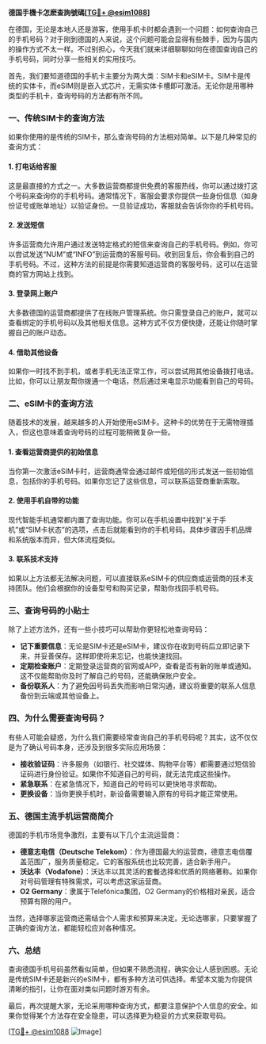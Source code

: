 **德国手機卡怎麽查詢號碼[[TG💪+ @esim1088](https://t.me/s/esim1088)]**

在德国，无论是本地人还是游客，使用手机卡时都会遇到一个问题：如何查询自己的手机号码？对于刚到德国的人来说，这个问题可能会显得有些棘手，因为与国内的操作方式不太一样。不过别担心，今天我们就来详细聊聊如何在德国查询自己的手机号码，同时分享一些相关的实用技巧。

首先，我们要知道德国的手机卡主要分为两大类：SIM卡和eSIM卡。SIM卡是传统的实体卡，而eSIM则是嵌入式芯片，无需实体卡槽即可激活。无论你是用哪种类型的手机卡，查询号码的方法都有所不同。

### **一、传统SIM卡的查询方法**

如果你使用的是传统的SIM卡，那么查询号码的方法相对简单。以下是几种常见的查询方式：

#### **1. 打电话给客服**
这是最直接的方式之一。大多数运营商都提供免费的客服热线，你可以通过拨打这个号码来查询你的手机号码。通常情况下，客服会要求你提供一些身份信息（如身份证号或账单地址）以验证身份。一旦验证成功，客服就会告诉你你的手机号码。

#### **2. 发送短信**
许多运营商允许用户通过发送特定格式的短信来查询自己的手机号码。例如，你可以尝试发送“NUM”或“INFO”到运营商的客服号码。收到回复后，你会看到自己的手机号码。不过，这种方法的前提是你需要知道运营商的客服号码，这可以在运营商的官方网站上找到。

#### **3. 登录网上账户**
大多数德国的运营商都提供了在线账户管理系统。你只需登录自己的账户，就可以查看绑定的手机号码以及其他相关信息。这种方式不仅方便快捷，还能让你随时掌握自己的账户动态。

#### **4. 借助其他设备**
如果你一时找不到手机，或者手机无法正常工作，可以尝试用其他设备拨打电话。比如，你可以让朋友帮你拨通一个电话，然后通过来电显示功能看到自己的号码。

### **二、eSIM卡的查询方法**

随着技术的发展，越来越多的人开始使用eSIM卡。这种卡的优势在于无需物理插入，但这也意味着查询号码的过程可能稍微复杂一些。

#### **1. 查看运营商提供的初始信息**
当你第一次激活eSIM卡时，运营商通常会通过邮件或短信的形式发送一些初始信息，包括你的手机号码。如果你忘记了这些信息，可以联系运营商重新索取。

#### **2. 使用手机自带的功能**
现代智能手机通常都内置了查询功能。你可以在手机设置中找到“关于手机”或“SIM卡状态”的选项，点击后就能看到你的手机号码。具体步骤因手机品牌和系统版本而异，但大体流程类似。

#### **3. 联系技术支持**
如果以上方法都无法解决问题，可以直接联系eSIM卡的供应商或运营商的技术支持团队。他们会根据你的设备型号和购买记录，帮助你找回手机号码。

### **三、查询号码的小贴士**

除了上述方法外，还有一些小技巧可以帮助你更轻松地查询号码：

- **记下重要信息**：无论是SIM卡还是eSIM卡，建议你在收到号码后立即记录下来，并妥善保存。这样即使将来忘记，也能快速找回。
- **定期检查账户**：定期登录运营商的官网或APP，查看是否有新的账单或通知。这不仅能帮助你及时了解自己的号码，还能确保账户安全。
- **备份联系人**：为了避免因号码丢失而影响日常沟通，建议将重要的联系人信息备份到云端或其他设备上。

### **四、为什么需要查询号码？**

有些人可能会疑惑，为什么我们需要经常查询自己的手机号码呢？其实，这不仅仅是为了确认号码本身，还涉及到很多实际应用场景：

- **接收验证码**：许多服务（如银行、社交媒体、购物平台等）都需要通过短信验证码进行身份验证。如果你不知道自己的号码，就无法完成这些操作。
- **紧急联系**：在紧急情况下，知道自己的号码可以更快地寻求帮助。
- **更换设备**：当你更换手机时，新设备需要输入原有的号码才能正常使用。

### **五、德国主流手机运营商简介**

德国的手机市场竞争激烈，主要有以下几个主流运营商：

- **德意志电信（Deutsche Telekom）**：作为德国最大的运营商，德意志电信覆盖范围广，服务质量稳定。它的客服系统也比较完善，适合新手用户。
- **沃达丰（Vodafone）**：沃达丰以其灵活的套餐选择和优质的网络著称。如果你对号码管理有特殊需求，可以考虑这家运营商。
- **O2 Germany**：隶属于Telefónica集团，O2 Germany的价格相对亲民，适合预算有限的用户。

当然，选择哪家运营商还需结合个人需求和预算来决定。无论选哪家，只要掌握了正确的查询方法，都能轻松应对各种情况。

### **六、总结**

查询德国手机号码虽然看似简单，但如果不熟悉流程，确实会让人感到困惑。无论是传统SIM卡还是新兴的eSIM卡，都有多种方法可供选择。希望本文能为你提供清晰的指引，让你在面对类似问题时游刃有余。

最后，再次提醒大家，无论采用哪种查询方式，都要注意保护个人信息的安全。如果你觉得某个方法存在安全隐患，可以选择更为稳妥的方式来获取号码。

[[TG💪+ @esim1088](https://t.me/s/esim1088) ![Image](https://i.postimg.cc/4NQfJmqS/Snipaste-2025-05-13-00-14-12.png)]